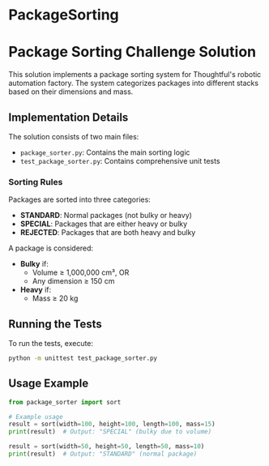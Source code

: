 # PackageSorting

# Package Sorting Challenge Solution

This solution implements a package sorting system for Thoughtful's robotic automation factory. The system categorizes packages into different stacks based on their dimensions and mass.

## Implementation Details

The solution consists of two main files:
- `package_sorter.py`: Contains the main sorting logic
- `test_package_sorter.py`: Contains comprehensive unit tests

### Sorting Rules

Packages are sorted into three categories:
- **STANDARD**: Normal packages (not bulky or heavy)
- **SPECIAL**: Packages that are either heavy or bulky
- **REJECTED**: Packages that are both heavy and bulky

A package is considered:
- **Bulky** if:
  - Volume ≥ 1,000,000 cm³, OR
  - Any dimension ≥ 150 cm
- **Heavy** if:
  - Mass ≥ 20 kg

## Running the Tests

To run the tests, execute:
```bash
python -m unittest test_package_sorter.py
```

## Usage Example

```python
from package_sorter import sort

# Example usage
result = sort(width=100, height=100, length=100, mass=15)
print(result)  # Output: "SPECIAL" (bulky due to volume)

result = sort(width=50, height=50, length=50, mass=10)
print(result)  # Output: "STANDARD" (normal package)
```
